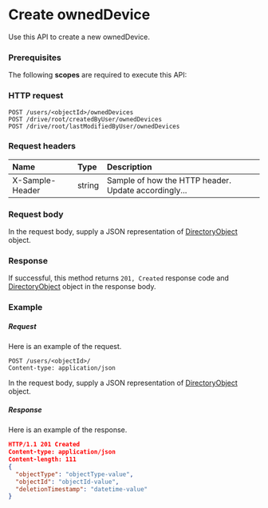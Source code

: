 # Create ownedDevice

Use this API to create a new ownedDevice.
### Prerequisites
The following **scopes** are required to execute this API: 
### HTTP request
<!-- { "blockType": "ignored" } -->
```http
POST /users/<objectId>/ownedDevices
POST /drive/root/createdByUser/ownedDevices
POST /drive/root/lastModifiedByUser/ownedDevices

```
### Request headers
| Name       | Type | Description|
|:---------------|:--------|:----------|
| X-Sample-Header  | string  | Sample of how the HTTP header. Update accordingly...|

### Request body
In the request body, supply a JSON representation of [DirectoryObject](../resources/directoryobject.md) object.


### Response
If successful, this method returns `201, Created` response code and [DirectoryObject](../resources/directoryobject.md) object in the response body.

### Example
##### Request
Here is an example of the request.
<!-- {
  "blockType": "request",
  "name": "create_directoryobject_from_user"
}-->
```http
POST /users/<objectId>/
Content-type: application/json
```
In the request body, supply a JSON representation of [DirectoryObject](../resources/directoryobject.md) object.
##### Response
Here is an example of the response.
<!-- {
  "blockType": "response",
  "truncated": false,
  "@odata.type": "directoryobject"
} -->
```json
HTTP/1.1 201 Created
Content-type: application/json
Content-length: 111
{
  "objectType": "objectType-value",
  "objectId": "objectId-value",
  "deletionTimestamp": "datetime-value"
}
```

<!-- uuid: 480957d3-534f-46fd-95a5-dce9281b7374
2015-10-16 09:35:06 UTC -->
<!-- {
  "type": "#page.annotation",
  "description": "Create ownedDevice",
  "keywords": "",
  "section": "documentation",
  "tocPath": ""
}-->
